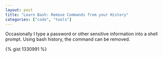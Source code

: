 ```yaml
---
layout: post
title: "Learn Bash: Remove Commands from your History"
categories: ["code", "tools"]
---
```


Occasionally I type a password or other sensitive information into a shell
prompt. Using bash history, the command can be removed.

{% gist 1330991 %}
